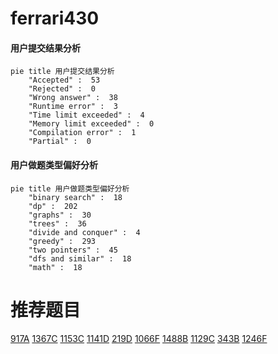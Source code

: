 # ferrari430

<!-- tabs:start -->



#### **用户提交结果分析**

```mermaid
pie title 用户提交结果分析
    "Accepted" :  53
    "Rejected" :  0
    "Wrong answer" :  38
    "Runtime error" :  3
    "Time limit exceeded" :  4
    "Memory limit exceeded" :  0
    "Compilation error" :  1
    "Partial" :  0
```

#### **用户做题类型偏好分析**

```mermaid
pie title 用户做题类型偏好分析
    "binary search" :  18
    "dp" :  202
    "graphs" :  30
    "trees" :  36
    "divide and conquer" :  4
    "greedy" :  293
    "two pointers" :  45
    "dfs and similar" :  18
    "math" :  18
```



<!-- tabs:end -->
# 推荐题目
[917A](https://codeforces.com/contest/917/problem/A)
[1367C](https://codeforces.com/contest/1367/problem/C)
[1153C](https://codeforces.com/contest/1153/problem/C)
[1141D](https://codeforces.com/contest/1141/problem/D)
[219D](https://codeforces.com/contest/219/problem/D)
[1066F](https://codeforces.com/contest/1066/problem/F)
[1488B](https://codeforces.com/contest/1488/problem/B)
[1129C](https://codeforces.com/contest/1129/problem/C)
[343B](https://codeforces.com/contest/343/problem/B)
[1246F](https://codeforces.com/contest/1246/problem/F)
